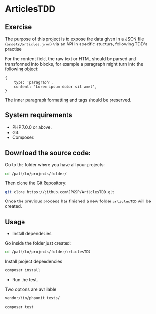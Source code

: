 # ArticlesTDD

## Exercise
The purpose of this project is to expose the data given in a JSON file (`assets/articles.json`) via an API in specific
stucture, following TDD's practise.

For the content field, the raw text or HTML should be parsed and transformed into blocks, for example a paragraph might turn into the following object:
```
{
    type: 'paragraph',
    content: 'Lorem ipsum dolor sit amet',
}
```
The inner paragraph formatting and tags should be preserved.

## System requirements

 - PHP 7.0.0 or above.
 - Git.
 - Composer.

## Download the source code:

Go to the folder where you have all your projects:

```bash
cd /path/to/projects/folder/
```

Then clone the Git Repository:

```bash
git clone https://github.com/JPGSP/ArticlesTDD.git
```

Once the previous process has finished a new folder ```articlesTDD``` will be created.

## Usage

- Install dependecies

Go inside the folder just created:

```bash
cd /path/to/projects/folder/articlesTDD
```

Install project dependencies

```bash
composer install
```

- Run the test.

Two options are available

```bash
vendor/bin/phpunit tests/
```

```bash
composer test
```
